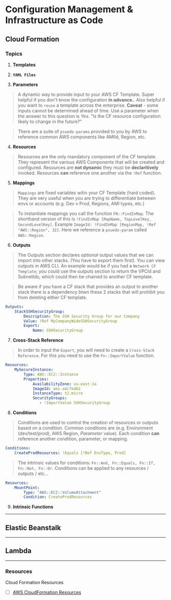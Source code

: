 # Configuration Management & Infrastructure as Code

## Cloud Formation 

### Topics 
1. **Templates**

2. **`YAML Files`**

3. **Parameters**
> A dynamic way to provide input to your AWS CF Template. Super helpful if you don't know the configuration **in advance.**. Also helpful if you want to `reuse` a template across the enterprise. **Caveat** - some inputs cannot be determined ahead of time. Use a parameter when the answer to this question is _Yes_. "Is the CF resource configuration likely to change in the future?"

> There are a suite of `psuedo-params` provided to you by AWS to reference common AWS components like AMIId, Region, etc.

4. **Resources**
> Resources are the only mandatory component of the CF template. They represent the various AWS Components that will be created and configured. Resources are **not dynamic** they must be **declaritively** invoked. Resources **can** reference one another via the `!Ref` function. 

5. **Mappings**
> `Mappings` are fixed variables witin your CF Template (hard coded). They are very useful when you are trying to differentiate between envs or accounts (e.g. Dev v Prod, Regions, AMI types, etc.)

> To instantiate mappings you call the function `FN::FindInMap`. The shorthand version of this is `!FindInMap [MapName, TopLevelKey, SecondLevelKey]`. Example `ImageId: !FindInMap [RegionMap, !Ref "AWS::Region", 32]`. Here we reference a `psuedo-param` called `AWS::Region`.

6. **Outputs**
> The Outputs section declares _optional_ output values that we can import into other stacks. (You have to export them first). You can view outputs in AWS CLI. An example would be if you had a `Network CF Template`; you could use the outputs section to return the VPCId and SubnetIds, which could then be chained to another CF template. 

> Be aware if you have a CF stack that provides an output to another stack there is a dependency btwn these 2 stacks that will prohibit you from deleting either CF template. 

```yaml
Outputs:
    StackSSHSecurityGroup:
        Description: The SSH Security Group for our Company
        Value: !Ref MyCompanyWideSSHSecurityGroup
        Export: 
            Name: SSHSecurityGroup
```

7. **Cross-Stack Reference**
> In order to input the `Export`, you will need to create a `Cross-Stack Reference`. For this you need to use the `Fn::ImportValue` function. 

```yaml
Resources: 
    MySecureInstance: 
        Type: AWS::EC2::Instance
        Properties: 
            AvailabilityZone: us-east-1a
            ImageId: ami-a4c7edb2
            InstanceType: t2.micro
            SecurityGroups: 
               - !ImportValue SSHSecurityGroup
```

8. **Conditions**
> Conditions are used to control the creation of resources or outputs based on a condition. Common conditions are (e.g. Environment (dev/test/prod), AWS Region, _Parameter_ value). Each condition **can** reference another condition, parameter, or mapping. 

```yaml
Conditions: 
    CreateProdResources: !Equals [!Ref EnvType, Prod]
```

> The intrinsic values for conditions: `Fn::And, Fn::Equals, Fn::If, Fn::Not, Fn::Or`. Conditions can be applied to any resources / outputs / etc...

```yaml 
Resources: 
    MountPoint: 
        Type: "AWS::EC2::VolumeAttachment"
        Condition: CreateProdResources
```

9. **Intrinsic Functions**
> 




------

## Elastic Beanstalk

------

## Lambda 

------ 



### Resources 

Cloud Formation Resources 
- [ ] [AWS CloudFormation Resources](https://docs.aws.amazon.com/AWSCloudFormation/latest/UserGuide/aws-template-resource-type-ref.html)
